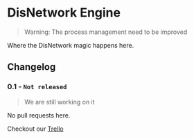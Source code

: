 # DisNetwork Engine
> Warning: The process management need to be improved
>
Where the DisNetwork magic happens here.

## Changelog

### **0.1 - `Not released`**
> We are still working on it

No pull requests here.

Checkout our [Trello](https://trello.com/b/TWN05AAJ/disnetwork)
